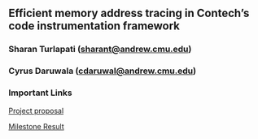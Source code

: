 ## Efficient memory address tracing in Contech’s code instrumentation framework
### Sharan Turlapati (sharant@andrew.cmu.edu)
### Cyrus Daruwala (cdaruwal@andrew.cmu.edu)

### Important Links
[Project proposal](https://github.com/shatur93/15745_project/blob/master/Project%20Proposal.pdf)


[Milestone Result](https://github.com/shatur93/15745_project/blob/master/Milestone_result.png)
